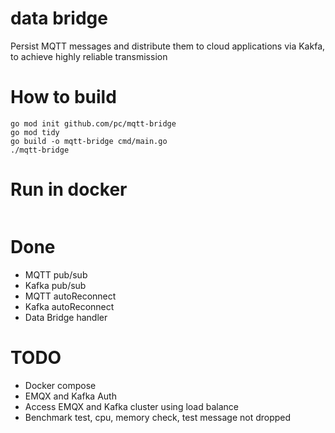 # data bridge

Persist MQTT messages and distribute them to cloud applications via Kakfa,
to achieve highly reliable transmission

# How to build
```
go mod init github.com/pc/mqtt-bridge
go mod tidy
go build -o mqtt-bridge cmd/main.go
./mqtt-bridge
```

# Run in docker
```

```

# Done
* MQTT pub/sub
* Kafka pub/sub
* MQTT autoReconnect
* Kafka autoReconnect
* Data Bridge handler

# TODO
* Docker compose
* EMQX and Kafka Auth
* Access EMQX and Kafka cluster using load balance
* Benchmark test, cpu, memory check, test message not dropped
